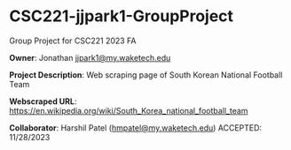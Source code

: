 # CSC221-jjpark1-GroupProject
Group Project for CSC221 2023 FA

__Owner__: Jonathan jjpark1@my.waketech.edu

__Project Description__: Web scraping page of South Korean National Football Team

__Webscraped URL__: https://en.wikipedia.org/wiki/South_Korea_national_football_team

__Collaborator__: Harshil Patel (hmpatel@my.waketech.edu) ACCEPTED: 11/28/2023
